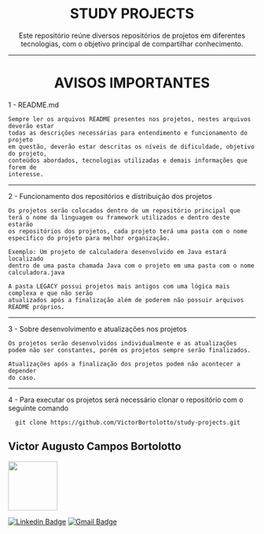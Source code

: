 <h1 align="center">STUDY PROJECTS</h1>

<p align="center">
Este repositório reúne diversos repositórios de projetos em diferentes tecnologias, com o objetivo principal de compartilhar conhecimento.
</p>

***

<h1 align="center">AVISOS IMPORTANTES</h1>

1 - README.md

    Sempre ler os arquivos README presentes nos projetos, nestes arquivos deverão estar
    todas as descrições necessárias para entendimento e funcionamento do projeto
    em questão, deverão estar descritas os níveis de dificuldade, objetivo do projeto, 
    conteúdos abordados, tecnologias utilizadas e demais informações que forem de 
    interesse.

***

2 - Funcionamento dos repositórios e distribuição dos projetos

    Os projetos serão colocados dentro de um repositório principal que 
    terá o nome da linguagem ou framework utilizados e dentro deste estarão 
    os repositórios dos projetos, cada projeto terá uma pasta com o nome 
    específico do projeto para melhor organização.

    Exemplo: Um projeto de calculadora desenvolvido em Java estará localizado
    dentro de uma pasta chamada Java com o projeto em uma pasta com o nome 
    calculadora.java

    A pasta LEGACY possui projetos mais antigos com uma lógica mais complexa e que não serão 
    atualizados após a finalização além de poderem não possuir arquivos README próprios.

***

3 - Sobre desenvolvimento e atualizações nos projetos

    Os projetos serão desenvolvidos individualmente e as atualizações 
    podem não ser constantes, porém os projetos sempre serão finalizados.

    Atualizações após a finalização dos projetos podem não acontecer a depender 
    do caso.

***

4 - Para executar os projetos será necessário clonar o repositório com o seguinte comando

```
  git clone https://github.com/VictorBortolotto/study-projects.git
```

<h2 style="border: none">Victor Augusto Campos Bortolotto</h2>
<img style="width: 100px; height: 100px" src="https://avatars.githubusercontent.com/u/50971139?v=4" alt=""/>

</br>

[![Linkedin Badge](https://img.shields.io/badge/-LinkedIn-blue?style=flat-square&logo=Linkedin&logoColor=white&link=https://www.linkedin.com/in/victor-augusto-campos-bortolotto/)](https://www.linkedin.com/in/victor-augusto-campos-bortolotto/) 
[![Gmail Badge](https://img.shields.io/badge/-victorcamposbortolottowork@gmail.com-c14438?style=flat-square&logo=Gmail&logoColor=white&link=mailto:victorcamposbortolottowork@gmail.com)](mailto:victorcamposbortolottowork@gmail.com)